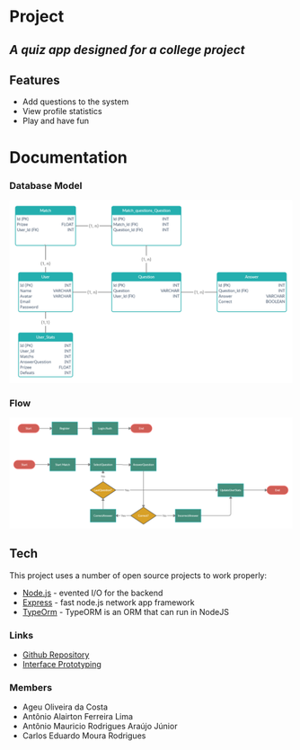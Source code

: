 # Project
## _A quiz app designed for a college project_

## Features

- Add questions to the system
- View profile statistics
- Play and have fun

# Documentation

### Database Model
![Database Model](./documentation/DatabaseModel.png "Database Model")

### Flow

![UseCases](./documentation/Flow.png "Flow start match")

## Tech

This project uses a number of open source projects to work properly:

- [Node.js](https://nodejs.org) - evented I/O for the backend
- [Express](https://expressjs.com) - fast node.js network app framework
- [TypeOrm](https://typeorm.io) - TypeORM is an ORM that can run in NodeJS 

### Links

- [Github Repository](https://github.com/Alairtonfl/projeto_2)
- [Interface Prototyping](https://www.figma.com/file/hSLlnNymgn4GL9zKUVcGxf/show-do-milh%C3%A3o?node-id=0%3A1)

### Members

- Ageu Oliveira da Costa 
- Antônio Alairton Ferreira Lima
- Antônio Mauricio Rodrigues Araújo Júnior 
- Carlos Eduardo Moura Rodrigues
